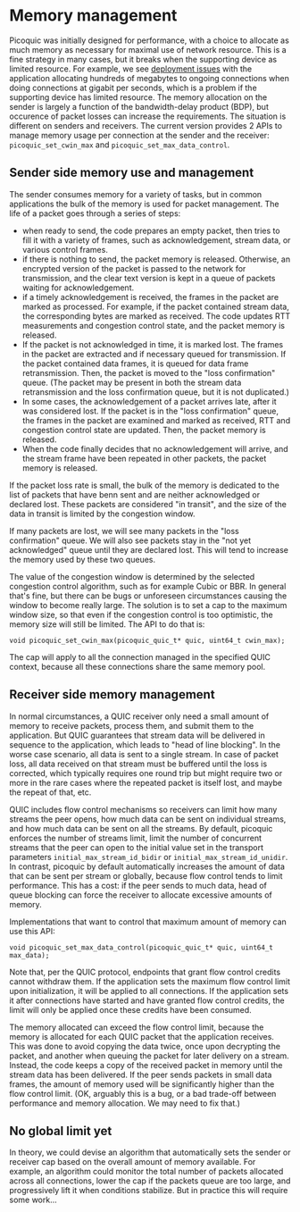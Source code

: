# Memory management

Picoquic was initially designed for performance, with a choice to allocate
as much memory as necessary for maximal use of network resource. This
is a fine strategy in many cases, but it breaks when the supporting device
as limited resource. For example, we see
[deployment issues](https://github.com/private-octopus/picoquic/issues/1499)
with the application allocating hundreds of megabytes to ongoing connections
when doing connections at gigabit per seconds, which is a problem if the
supporting device has limited resource. The memory allocation on the
sender is largely a function of the bandwidth-delay product (BDP), but
occurence of packet losses can increase the requirements. The situation is
different on senders and receivers. The current version provides 2 APIs
to manage memory usage per connection at the sender and the receiver:
`picoquic_set_cwin_max` and `picoquic_set_max_data_control`.

## Sender side memory use and management

The sender consumes memory for a variety of tasks, but in common applications
the bulk of the memory is used for packet management. The life of a packet
goes through a series of steps:

* when ready to send, the code prepares an empty packet, then tries to fill it
  with a variety of frames, such as acknowledgement, stream data, or various
  control frames.
* if there is nothing to send, the packet memory is released. Otherwise,
  an encrypted version of the packet is passed to the network for
  transmission, and the clear text version is kept in a queue of packets
  waiting for acknowledgement.
* if a timely acknowledgement is received, the frames in the packet are
  marked as processed. For example, if the packet contained stream data,
  the corresponding bytes are marked as received. The code updates
  RTT measurements and congestion control state, and the packet memory
  is released.
* If the packet is not acknowledged in time, it is marked lost. The frames
  in the packet are extracted and if necessary queued for transmission. If
  the packet contained data frames, it is queued for data frame retransmission.
  Then, the packet is moved to the "loss confirmation" queue. (The packet may
  be present in both the stream data retransmission and the loss confirmation
  queue, but it is not duplicated.)
* In some cases, the acknowledgement of a packet arrives late, after
  it was considered lost. If the packet is in the "loss confirmation"
  queue, the frames in the packet are examined and marked as received,
  RTT and congestion control state are updated. Then, the packet memory
  is released.
* When the code finally decides that no acknowledgement will arrive, and
  the stream frame have been repeated in other packets, the
  packet memory is released.

If the packet loss rate is small, the bulk of the memory is dedicated to
the list of packets that have benn sent and are neither acknowledged or
declared lost. These packets are considered "in transit", and the size of
the data in transit is limited by the congestion window.

If many packets are lost, we will see many packets in the "loss confirmation"
queue. We will also see packets stay in the "not yet acknowledged"
queue until they are declared lost. This will tend to increase the memory
used by these two queues. 

The value of the congestion window is determined by the selected congestion
control algorithm, such as for example Cubic or BBR. In general that's fine,
but there can be bugs or unforeseen circumstances causing the window to become
really large. The solution is to set a cap to the maximum window size, so
that even if the congestion control is too optimistic, the memory size will
still be limited. The API to do that is:
~~~
void picoquic_set_cwin_max(picoquic_quic_t* quic, uint64_t cwin_max);
~~~
The cap will apply to all the connection managed in the specified QUIC context,
because all these connections share the same memory pool. 

## Receiver side memory management

In normal circumstances, a QUIC receiver only need a small amount of memory
to receive packets, process them, and submit them to the application. But QUIC
guarantees that stream data will be delivered in sequence to the application,
which leads to "head of line blocking". In the worse case scenario, all data
is sent to a single stream. In case of packet loss, all data received on that
stream must be buffered until the loss is corrected, which typically requires
one round trip but might require two or more in the rare cases where the
repeated packet is itself lost, and maybe the repeat of that, etc.

QUIC includes flow control mechanisms so receivers can limit how many streams
the peer opens, how much data can be sent on individual streams, and how much
data can be sent on all the streams. By default, picoquic enforces the number
of streams limit, limit the number of concurrent streams that the peer can open
to the initial value set in the transport parameters `initial_max_stream_id_bidir`
or `initial_max_stream_id_unidir`. In contrast, picoquic by default automatically
increases the amount of data that can be sent per stream or globally, because
flow control tends to limit performance. This has a cost: if the peer sends
to much data, head of queue blocking can force the receiver to allocate
excessive amounts of memory.

Implementations that want to control that maximum amount of memory can use this API:
~~~
void picoquic_set_max_data_control(picoquic_quic_t* quic, uint64_t max_data);
~~~
Note that, per the QUIC protocol, endpoints that grant flow control credits cannot
withdraw them. If the application sets the maximum flow control limit upon
initialization, it will be applied to all connections. If the application sets
it after connections have started and have granted flow control credits, the
limit will only be applied once these credits have been consumed.

The memory allocated can exceed the flow control limit, because the memory
is allocated for each QUIC packet that the application receives. This was
done to avoid copying the data twice, once upon decrypting the packet, and
another when queuing the packet for later delivery on a stream. Instead,
the code keeps a copy of the received packet in memory until the stream data
has been delivered. If the peer sends packets in small data frames, the
amount of memory used will be significantly higher than the flow control
limit. (OK, arguably this is a bug, or a bad trade-off between performance
and memory allocation. We may need to fix that.)

## No global limit yet

In theory, we could devise an algorithm that automatically sets the sender or
receiver cap based
on the overall amount of memory available. For example, an algorithm could
monitor the total number of packets allocated across all connections,
lower the cap if the packets queue are too large, and progressively lift
it when conditions stabilize. But in practice this will require some work...


